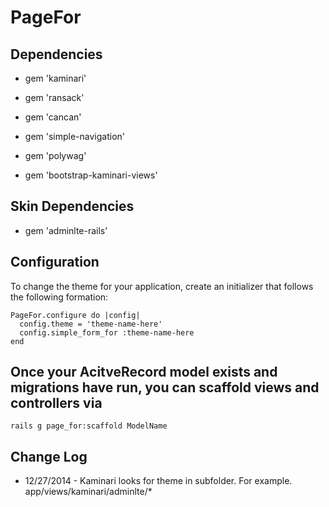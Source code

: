 # PageFor

## Dependencies

* gem 'kaminari'

* gem 'ransack'

* gem 'cancan'

* gem 'simple-navigation'

* gem 'polywag'

* gem 'bootstrap-kaminari-views'

## Skin Dependencies

* gem 'adminlte-rails'


## Configuration

To change the theme for your application, create an initializer that follows the following formation:

    PageFor.configure do |config|
      config.theme = 'theme-name-here'
      config.simple_form_for :theme-name-here
    end


## Once your AcitveRecord model exists and migrations have run, you can scaffold views and controllers via

    rails g page_for:scaffold ModelName

## Change Log

* 12/27/2014 - Kaminari looks for theme in subfolder.  For example.  app/views/kaminari/adminlte/*
